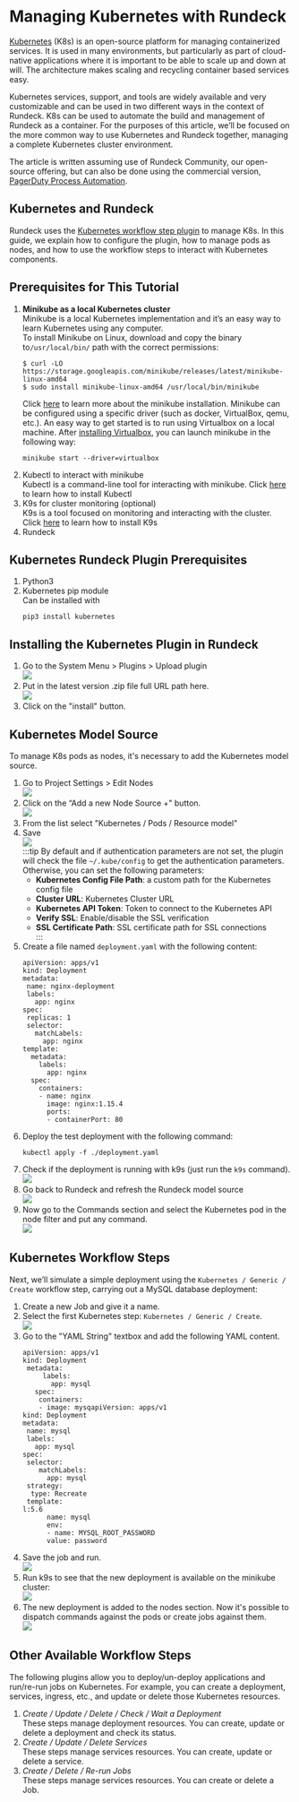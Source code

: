 # Managing Kubernetes with Rundeck

[Kubernetes](https://kubernetes.io/) (K8s) is an open-source platform for managing containerized services. It is used in many environments, but particularly as part of cloud-native applications where it is important to be able to scale up and down at will.  The architecture makes scaling and recycling container based services easy.  

Kubernetes services, support, and tools are widely available and very customizable and can be used in two different ways in the context of Rundeck.  K8s can be used to automate the build and management of Rundeck as a container.  For the purposes of this article, we’ll be focused on the more common way to use Kubernetes and Rundeck together, managing a complete Kubernetes cluster environment.

The article is written assuming use of Rundeck Community, our open-source offering, but can also be done using the commercial version, [PagerDuty Process Automation](https://www.pagerduty.com/platform/automation/process-software/).

## Kubernetes and Rundeck

Rundeck uses the [Kubernetes workflow step plugin](https://github.com/rundeck-plugins/kubernetes) to manage K8s.  In this guide, we explain how to configure the plugin, how to manage pods as nodes, and how to use the workflow steps to interact with Kubernetes components.

## Prerequisites for This Tutorial

1. **Minikube as a local Kubernetes cluster**<br>
 Minikube is a local Kubernetes implementation and it’s an easy way to learn Kubernetes using any computer.<br>
 To install Minikube on Linux, download and copy the binary to`/usr/local/bin/` path with the correct permissions:<br>
	```
  	$ curl -LO https://storage.googleapis.com/minikube/releases/latest/minikube-linux-amd64
  	$ sudo install minikube-linux-amd64 /usr/local/bin/minikube
  	```
 	Click [here](https://minikube.sigs.k8s.io/docs/start/) to learn more about the minikube installation. Minikube can be configured using a specific driver (such as docker, VirtualBox, qemu, etc.). An easy way to get started is to run using Virtualbox on a local machine. After [installing Virtualbox](https://itsfoss.com/install-virtualbox-ubuntu/), you can launch minikube in the following way:<br>
 	```
 	minikube start --driver=virtualbox
 	```
1. Kubectl to interact with minikube<br>
 Kubectl is a command-line tool for interacting with minikube. Click [here](https://kubernetes.io/docs/tasks/tools/#kubectl) to learn how to install Kubectl<br>
1. K9s for cluster monitoring (optional)<br>
 K9s is a tool focused on monitoring and interacting with the cluster. Click [here](https://k9scli.io/topics/install/) to learn how to install K9s<br>
1. Rundeck<br>

## Kubernetes Rundeck Plugin Prerequisites

1. Python3<br>
1. Kubernetes pip module<br>
Can be installed with<br>
	```
	pip3 install kubernetes
	```

## Installing the Kubernetes Plugin in Rundeck

1. Go to the System Menu > Plugins > Upload plugin<br>
![](~@assets/img/kube1.png)<br>
1. Put in the latest version .zip file full URL path here.<br>
![](~@assets/img/kube2.png)<br>
1. Click on the "install" button.<br>

## Kubernetes Model Source

To manage K8s pods as nodes, it's necessary to add the Kubernetes model source.<br>
1. Go to Project Settings > Edit Nodes<br>
![](~@assets/img/kube3.png)<br>
1. Click on the “Add a new Node Source +" button.<br>
![](~@assets/img/kube4.png)<br>
1. From the list select "Kubernetes / Pods / Resource model"<br>
1. Save<br>
	![](~@assets/img/kube5.png)<br>
	:::tip
	By default and if authentication parameters are not set, the plugin will check the file `~/.kube/config` to get the authentication parameters.<br>
	Otherwise, you can set the following parameters:<br>
	 * **Kubernetes Config File Path**: a custom path for the Kubernetes config file<br>
	 * **Cluster URL**: Kubernetes Cluster URL<br>
	 * **Kubernetes API Token**: Token to connect to the Kubernetes API<br>
	 * **Verify SSL**: Enable/disable the SSL verification<br>
	 * **SSL Certificate Path**: SSL certificate path for SSL connections<br>
	:::
1. Create a file named `deployment.yaml` with the following content:<br>
	```
	apiVersion: apps/v1
	kind: Deployment
	metadata:
 	 name: nginx-deployment
 	 labels:
   	   app: nginx
	spec:
 	 replicas: 1
	 selector:
  	   matchLabels:
     	 app: nginx
 	template:
   	  metadata:
        labels:
          app: nginx
   	  spec:
     	containers:
     	- name: nginx
       	  image: nginx:1.15.4
          ports:
          - containerPort: 80
	```
1. Deploy the test deployment with the following command:<br>
	```
	kubectl apply -f ./deployment.yaml
	```
1. Check if the deployment is running with k9s (just run the `k9s` command).<br>
![](~@assets/img/kube6.png)<br>
1. Go back to Rundeck and refresh the Rundeck model source<br>
![](~@assets/img/kube7.png)<br>
1. Now go to the Commands section and select the Kubernetes pod in the node filter and put any command.<br>
![](~@assets/img/kube8.png)<br>

## Kubernetes Workflow Steps<br>

Next, we’ll simulate a simple deployment using the `Kubernetes / Generic / Create` workflow step, carrying out a MySQL database deployment:<br>
1. Create a new Job and give it a name.<br>
1. Select the first Kubernetes step: `Kubernetes / Generic / Create`.<br>
![](~@assets/img/kube9.png)<br>
1. Go to the "YAML String" textbox and add the following YAML content.<br>
	```
	apiVersion: apps/v1
	kind: Deployment
	 metadata:
     	 labels:
       	   app: mysql
   	   spec:
        containers:
        - image: mysqapiVersion: apps/v1
	kind: Deployment
	metadata:
 	 name: mysql
 	 labels:
   	   app: mysql
	spec:
 	 selector:
   		matchLabels:
     	  app: mysql
 	 strategy:
   	  type: Recreate
	 template:
	l:5.6
          name: mysql
          env:
          - name: MYSQL_ROOT_PASSWORD
          value: password
	```
1. Save the job and run.<br>
![](~@assets/img/kube10.png)<br>
1. Run k9s to see that the new deployment is available on the minikube cluster:<br>
![](~@assets/img/kube11.png)<br>
1. The new deployment is added to the nodes section. Now it's possible to dispatch commands against the pods or create jobs against them.<br>
![](~@assets/img/kube11.png)<br>

## Other Available Workflow Steps

The following plugins allow you to deploy/un-deploy applications and run/re-run jobs on Kubernetes. For example, you can create a deployment, services, ingress, etc., and update or delete those Kubernetes resources.<br>
1. _Create / Update / Delete / Check / Wait a Deployment_<br>
These steps manage deployment resources.  You can create, update or delete a deployment and check its status.<br>
1. _Create / Update / Delete Services_<br>
These steps manage services resources. You can create, update or delete a service.<br>
1. _Create / Delete / Re-run Jobs_<br>
These steps manage services resources. You can create or delete a Job.<br>
